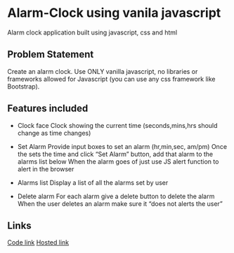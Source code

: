 # Alarm-Clock using vanila javascript
Alarm clock application built using javascript, css and html

## Problem Statement
Create an alarm clock. Use ONLY vanilla javascript, no libraries or frameworks allowed for Javascript (you can use any css framework like Bootstrap).

## Features included
* Clock face
Clock showing the current time (seconds,mins,hrs should change as time changes)

* Set Alarm
Provide input boxes to set an alarm (hr,min,sec, am/pm)
Once the sets the time and click “Set Alarm” button, add that alarm to the alarms list below
When the alarm goes of just use JS alert function to alert in the browser

* Alarms list
Display a list of all the alarms set by user

* Delete alarm
For each alarm give a delete button to delete the alarm
When the user deletes an alarm make sure it “does not alerts the user”


## Links
[Code link](https://github.com/Meghna24R/Alarm-Clock.git)
[Hosted link](https://github.com/Meghna24R/Alarm-Clock.git)

